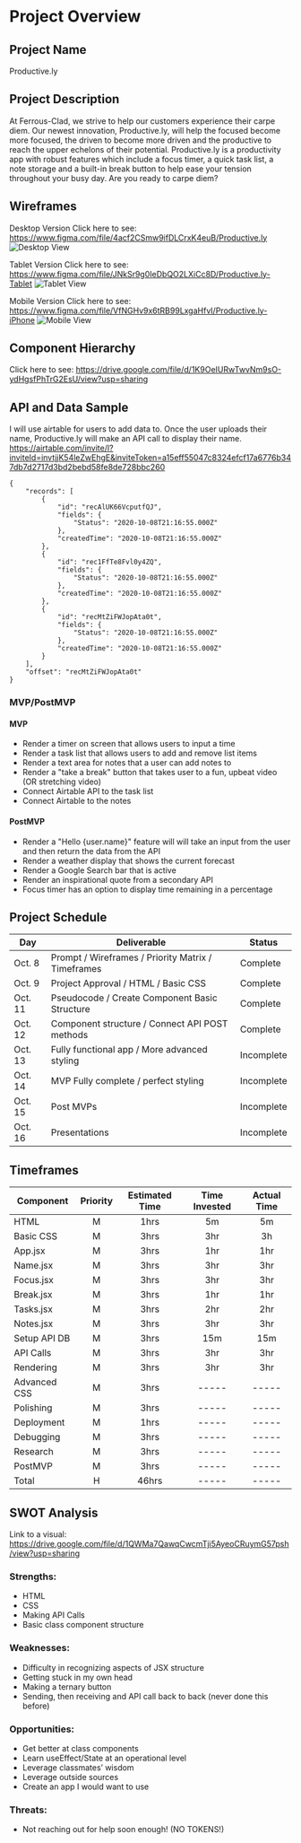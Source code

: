 # Project Overview

## Project Name

Productive.ly

## Project Description

At Ferrous-Clad, we strive to help our customers experience their carpe diem. Our newest innovation, Productive.ly, will help the focused become more focused, the driven to become more driven and the productive to reach the upper echelons of their potential. Productive.ly is a productivity app with robust features which include a focus timer, a quick task list, a note storage and a built-in break button to help ease your tension throughout your busy day. Are you ready to carpe diem?

## Wireframes

Desktop Version
Click here to see: https://www.figma.com/file/4acf2CSmw9ifDLCrxK4euB/Productive.ly
![Desktop View](https://www.figma.com/file/4acf2CSmw9ifDLCrxK4euB/Productive.ly)

Tablet Version
Click here to see: https://www.figma.com/file/JNkSr9g0IeDbQO2LXiCc8D/Productive.ly-Tablet
![Tablet View](https://www.figma.com/file/JNkSr9g0IeDbQO2LXiCc8D/Productive.ly-Tablet)

Mobile Version
Click here to see: https://www.figma.com/file/VfNGHv9x6tRB99LxgaHfvI/Productive.ly-iPhone
![Mobile View](https://www.figma.com/file/VfNGHv9x6tRB99LxgaHfvI/Productive.ly-iPhone)

## Component Hierarchy

Click here to see: https://drive.google.com/file/d/1K9OeIURwTwvNm9sO-ydHgsfPhTrG2EsU/view?usp=sharing

## API and Data Sample

I will use airtable for users to add data to. Once the user uploads their name, Productive.ly will make an API call to display their name.
https://airtable.com/invite/l?inviteId=invtjjK54leZwEhgE&inviteToken=a15eff55047c8324efcf17a6776b347db7d2717d3bd2bebd58fe8de728bbc260

```
{
    "records": [
        {
            "id": "recAlUK66VcputfQJ",
            "fields": {
                "Status": "2020-10-08T21:16:55.000Z"
            },
            "createdTime": "2020-10-08T21:16:55.000Z"
        },
        {
            "id": "rec1FfTe8Fvl0y4ZQ",
            "fields": {
                "Status": "2020-10-08T21:16:55.000Z"
            },
            "createdTime": "2020-10-08T21:16:55.000Z"
        },
        {
            "id": "recMtZiFWJopAta0t",
            "fields": {
                "Status": "2020-10-08T21:16:55.000Z"
            },
            "createdTime": "2020-10-08T21:16:55.000Z"
        }
    ],
    "offset": "recMtZiFWJopAta0t"
}
```

### MVP/PostMVP

#### MVP

- Render a timer on screen that allows users to input a time
- Render a task list that allows users to add and remove list items
- Render a text area for notes that a user can add notes to
- Render a "take a break" button that takes user to a fun, upbeat video (OR stretching video)
- Connect Airtable API to the task list
- Connect Airtable to the notes

#### PostMVP

- Render a "Hello {user.name}" feature will will take an input from the user and then return the data from the API
- Render a weather display that shows the current forecast
- Render a Google Search bar that is active
- Render an inspirational quote from a secondary API
- Focus timer has an option to display time remaining in a percentage

## Project Schedule

| Day     | Deliverable                                        | Status     |
| ------- | -------------------------------------------------- | ---------- |
| Oct. 8  | Prompt / Wireframes / Priority Matrix / Timeframes | Complete   |
| Oct. 9  | Project Approval / HTML / Basic CSS                | Complete   |
| Oct. 11 | Pseudocode / Create Component Basic Structure      | Complete   |
| Oct. 12 | Component structure / Connect API POST methods     | Complete   |
| Oct. 13 | Fully functional app / More advanced styling       | Incomplete |
| Oct. 14 | MVP Fully complete / perfect styling               | Incomplete |
| Oct. 15 | Post MVPs                                          | Incomplete |
| Oct. 16 | Presentations                                      | Incomplete |

## Timeframes

| Component    | Priority | Estimated Time | Time Invested | Actual Time |
| ------------ | :------: | :------------: | :-----------: | :---------: |
| HTML         |    M     |      1hrs      |      5m       |     5m      |
| Basic CSS    |    M     |      3hrs      |      3hr      |     3h      |
| App.jsx      |    M     |      3hrs      |      1hr      |     1hr     |
| Name.jsx     |    M     |      3hrs      |      3hr      |     3hr     |
| Focus.jsx    |    M     |      3hrs      |      3hr      |     3hr     |
| Break.jsx    |    M     |      3hrs      |      1hr      |     1hr     |
| Tasks.jsx    |    M     |      3hrs      |      2hr      |     2hr     |
| Notes.jsx    |    M     |      3hrs      |      3hr      |     3hr     |
| Setup API DB |    M     |      3hrs      |      15m      |     15m     |
| API Calls    |    M     |      3hrs      |      3hr      |     3hr     |
| Rendering    |    M     |      3hrs      |      3hr      |     3hr     |
| Advanced CSS |    M     |      3hrs      |     -----     |    -----    |
| Polishing    |    M     |      3hrs      |     -----     |    -----    |
| Deployment   |    M     |      1hrs      |     -----     |    -----    |
| Debugging    |    M     |      3hrs      |     -----     |    -----    |
| Research     |    M     |      3hrs      |     -----     |    -----    |
| PostMVP      |    M     |      3hrs      |     -----     |    -----    |
| Total        |    H     |     46hrs      |     -----     |    -----    |

## SWOT Analysis

Link to a visual: https://drive.google.com/file/d/1QWMa7QawqCwcmTji5AyeoCRuymG57psh/view?usp=sharing

### Strengths:

- HTML
- CSS
- Making API Calls
- Basic class component structure

### Weaknesses:

- Difficulty in recognizing aspects of JSX structure
- Getting stuck in my own head
- Making a ternary button
- Sending, then receiving and API call back to back (never done this before)

### Opportunities:

- Get better at class components
- Learn useEffect/State at an operational level
- Leverage classmates’ wisdom
- Leverage outside sources
- Create an app I would want to use

### Threats:

- Not reaching out for help soon enough! (NO TOKENS!)
